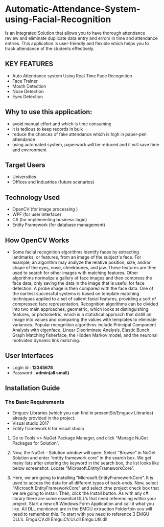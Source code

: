 # Automatic-Attendance-System-using-Facial-Recognition

Is an Integrated Solution that allows you to have thorough attendance review and eliminate duplicate data entry and errors in time and attendance entries. This application is user-friendly and flexible which helps you to track attendance of the students effectively.

## KEY FEATURES
- Auto Attendance system Using Real Time Face Recognition
- Face Trainer
- Mouth Detection
- Nose Detection
- Eyes Detection

## Why to use this application:
- avoid manual effort and which is time consuming
- it is tedious to keep records in bulk
- reduce the chances of fake attendance which is high in paper-pen attendance
- using automated system, paperwork will be reduced and it will save time and environment

## Target Users
- Universities
- Offices and Industries (future scenarios)

## Technology Used
- OpenCV (for image processing ) 
- WPF (for user interface)
- C# (for implementing business logic)
- Entity Framework (for database management)

## How OpenCV Works
- Some facial recognition algorithms identify faces by extracting landmarks, or features, from an image of the subject's face. For example, an algorithm may analyze the relative position, size, and/or shape of the eyes, nose, cheekbones, and jaw. These features are then used to search for other images with matching features. Other algorithms normalize a gallery of face images and then compress the face data, only saving the data in the image that is useful for face detection. A probe image is then compared with the face data. One of the earliest successful systems is based on template matching techniques applied to a set of salient facial features, providing a sort of compressed face representation. Recognition algorithms can be divided into two main approaches, geometric, which looks at distinguishing features, or photometric, which is a statistical approach that distill an image into values and comparing the values with templates to eliminate variances. Popular recognition algorithms include Principal Component Analysis with eigenface, Linear Discriminate Analysis, Elastic Bunch Graph Matching fisherface, the Hidden Markov model, and the neuronal motivated dynamic link matching.

## User Interfaces
- Login id : **12345678**
- Password : **admin(all small)**

## Installation Guide
### The Basic Requirements 
- Emgucv Libraries (which you can find in presentSir/Emgucv Libraries) already provided in the project.
- Visual studio 2017
- Entity framework 6 for visual studio
1. Go to Tools >> NuGet Package Manager, and click “Manage NuGet Packages for Solution”.
2. Now, the NuGet – Solution window will open. Select "Browse" in NuGet Solution and enter “entity framework core” in the search box. We get many lists after entering the keyword in the search box, the list looks like below screenshot. Locate “Microsoft.EntityFrameworkCore”.

3. Here, we are going to installing ”Microsoft.EntityFrameworkCore”. It is used to access the data for all different types of back-ends. Now, select “Microsoft.EntityFrameworkCore” and select cthe project check box that we are going to install. Then, click the Install button.
As with any c# library there are some essential DLL’s that need referencing within your project. Start a new c# Windows Form Application and call it what you like. All DLL mentioned are in the EMGU extraction Folder\bin you will need to remember this. To start with you need to reference 3 EMGU DLL’s. 
Emgu.CV.dll
Emgu.CV.UI.dll 
Emgu.Util.dll  
